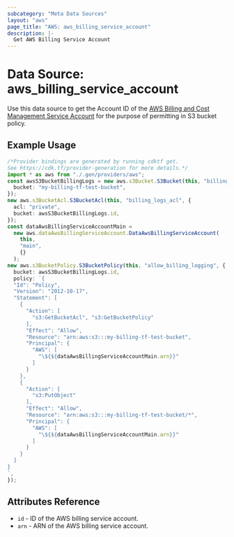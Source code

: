 ```yaml
---
subcategory: "Meta Data Sources"
layout: "aws"
page_title: "AWS: aws_billing_service_account"
description: |-
  Get AWS Billing Service Account
---
```


# Data Source: aws\_billing\_service\_account

Use this data source to get the Account ID of the [AWS Billing and Cost Management Service Account](http://docs.aws.amazon.com/awsaccountbilling/latest/aboutv2/billing-getting-started.html#step-2) for the purpose of permitting in S3 bucket policy.

## Example Usage

```typescript
/*Provider bindings are generated by running cdktf get.
See https://cdk.tf/provider-generation for more details.*/
import * as aws from "./.gen/providers/aws";
const awsS3BucketBillingLogs = new aws.s3Bucket.S3Bucket(this, "billing_logs", {
  bucket: "my-billing-tf-test-bucket",
});
new aws.s3BucketAcl.S3BucketAcl(this, "billing_logs_acl", {
  acl: "private",
  bucket: awsS3BucketBillingLogs.id,
});
const dataAwsBillingServiceAccountMain =
  new aws.dataAwsBillingServiceAccount.DataAwsBillingServiceAccount(
    this,
    "main",
    {}
  );
new aws.s3BucketPolicy.S3BucketPolicy(this, "allow_billing_logging", {
  bucket: awsS3BucketBillingLogs.id,
  policy: `{
  "Id": "Policy",
  "Version": "2012-10-17",
  "Statement": [
    {
      "Action": [
        "s3:GetBucketAcl", "s3:GetBucketPolicy"
      ],
      "Effect": "Allow",
      "Resource": "arn:aws:s3:::my-billing-tf-test-bucket",
      "Principal": {
        "AWS": [
          "\${${dataAwsBillingServiceAccountMain.arn}}"
        ]
      }
    },
    {
      "Action": [
        "s3:PutObject"
      ],
      "Effect": "Allow",
      "Resource": "arn:aws:s3:::my-billing-tf-test-bucket/*",
      "Principal": {
        "AWS": [
          "\${${dataAwsBillingServiceAccountMain.arn}}"
        ]
      }
    }
  ]
}
`,
});

```

## Attributes Reference

* `id` - ID of the AWS billing service account.
* `arn` - ARN of the AWS billing service account.
